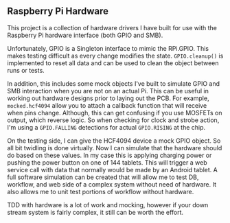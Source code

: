 ## Raspberry Pi Hardware

This project is a collection of hardware drivers I have built for use with the Raspberry Pi hardware interface (both GPIO and SMB).

Unfortunately, GPIO is a Singleton interface to mimic the RPi.GPIO.  This makes testing difficult as every change modifies the state.  `GPIO.cleanup()` is implemented to reset all data and can be used to clean the object between runs or tests.

In addition, this includes some mock objects I've built to simulate GPIO and SMB interaction when you are not on an actual Pi.  This can be useful in working out hardware designs prior to laying out the PCB.   For example, `mocked.hcf4094` allow you to attach a callback function that will receive when pins change.   Although, this can get confusing if you use MOSFETs on output, which reverse logic.  So when checking for clock and strobe action, I'm using a `GPIO.FALLING` detections for actual `GPIO.RISING` at the chip.

On the testing side, I can give the HCF4094 device a mock GPIO object.  So all bit twidling is done virtually.  Now I can simulate that the hardware should do based on these values.  In my case this is applying charging power or pushing the power button on one of 144 tablets.  This will trigger a web service call with data that normally would be made by an Android tablet.  A full software simulation can be created that will allow me to test DB, workflow, and web side of a complex system without need of hardware.  It also allows me to unit test portions of workflow without hardware.

TDD with hardware is a lot of work and mocking, however if your down stream system is fairly complex, it still can be worth the effort.   
